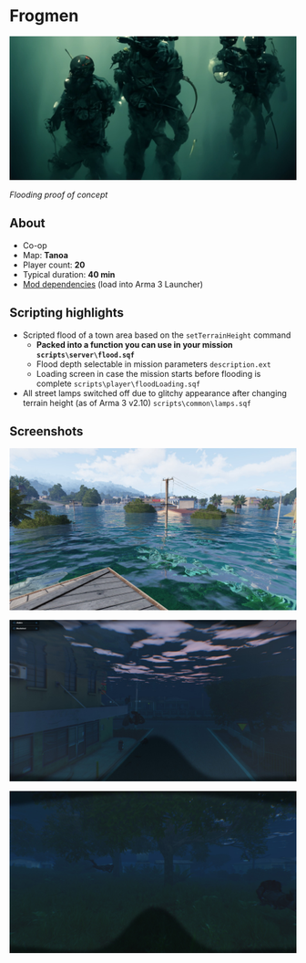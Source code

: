 # Frogmen

![Loading screen](https://raw.githubusercontent.com/foley-dev/arma3-frogmen/assets/screenshots/loading.png)

*Flooding proof of concept*

## About

* Co-op
* Map: **Tanoa**
* Player count: **20**
* Typical duration: **40 min**
* [Mod dependencies](https://raw.githubusercontent.com/foley-dev/arma3-frogmen/assets/tour_modset.html) (load into Arma 3 Launcher)

## Scripting highlights

* Scripted flood of a town area based on the `setTerrainHeight` command
    * **Packed into a function you can use in your mission `scripts\server\flood.sqf`**
    * Flood depth selectable in mission parameters `description.ext`
    * Loading screen in case the mission starts before flooding is complete `scripts\player\floodLoading.sqf`
* All street lamps switched off due to glitchy appearance after changing terrain height (as of Arma 3 v2.10) `scripts\common\lamps.sqf`

## Screenshots

![Screenshot](https://raw.githubusercontent.com/foley-dev/arma3-frogmen/assets/screenshots/1.jpg)

![Screenshot](https://raw.githubusercontent.com/foley-dev/arma3-frogmen/assets/screenshots/2.jpg)

![Screenshot](https://raw.githubusercontent.com/foley-dev/arma3-frogmen/assets/screenshots/3.jpg)